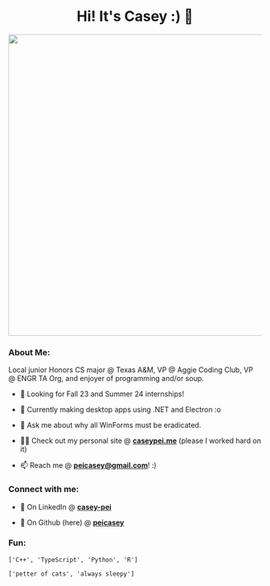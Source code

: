 <h1 align="center">Hi! It's Casey :) 🐊</h1>

<p align="center">
  <img src="https://media.giphy.com/media/v1.Y2lkPTc5MGI3NjExanNqYnJnNHFvaDVpY3p0cG11OGxveDIyb2RwNnh6dzVid3F1cWtiYyZlcD12MV9pbnRlcm5hbF9naWZfYnlfaWQmY3Q9cw/6QihIDCMFGIws044Ne/giphy.gif" width="600" height="600" align="center" />
</p>

<h3>About Me:</h3>
<p>Local junior Honors CS major @ Texas A&M, VP @ Aggie Coding Club, VP @ ENGR TA Org, and enjoyer of programming and/or soup.</p>

- 🔭 Looking for Fall 23 and Summer 24 internships!

- 🌱 Currently making desktop apps using .NET and Electron :o

- 💬 Ask me about why all WinForms must be eradicated.

- 👨‍💻 Check out my personal site @ **[caseypei.me](https://caseypei.me)** (please I worked hard on it)

- 📫 Reach me @ **peicasey@gmail.com**! :)

<h3 align="left">Connect with me:</h3>

- 💼 On LinkedIn @ **[casey-pei](https://www.linkedin.com/in/casey-pei/)**

- 🐙 On Github (here) @ **[peicasey](https://github.com/peicasey/)**

<h3>Fun:</h3>

<p align="left">
  <code>['C++', 'TypeScript', 'Python', 'R']</code>
</p>
<p align="left">
  <code>['petter of cats', 'always sleepy']</code>
</p>
